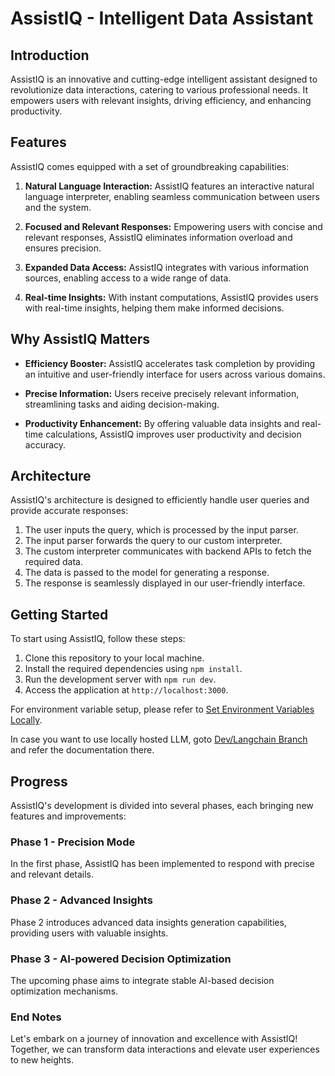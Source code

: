 # AssistIQ - Intelligent Data Assistant

## Introduction

AssistIQ is an innovative and cutting-edge intelligent assistant designed to revolutionize data interactions, catering to various professional needs. It empowers users with relevant insights, driving efficiency, and enhancing productivity.

## Features

AssistIQ comes equipped with a set of groundbreaking capabilities:

1. **Natural Language Interaction:** AssistIQ features an interactive natural language interpreter, enabling seamless communication between users and the system.

2. **Focused and Relevant Responses:** Empowering users with concise and relevant responses, AssistIQ eliminates information overload and ensures precision.

3. **Expanded Data Access:** AssistIQ integrates with various information sources, enabling access to a wide range of data.

4. **Real-time Insights:** With instant computations, AssistIQ provides users with real-time insights, helping them make informed decisions.

## Why AssistIQ Matters

- **Efficiency Booster:** AssistIQ accelerates task completion by providing an intuitive and user-friendly interface for users across various domains.

- **Precise Information:** Users receive precisely relevant information, streamlining tasks and aiding decision-making.

- **Productivity Enhancement:** By offering valuable data insights and real-time calculations, AssistIQ improves user productivity and decision accuracy.

## Architecture

AssistIQ's architecture is designed to efficiently handle user queries and provide accurate responses:

1. The user inputs the query, which is processed by the input parser.
2. The input parser forwards the query to our custom interpreter.
3. The custom interpreter communicates with backend APIs to fetch the required data.
4. The data is passed to the model for generating a response.
5. The response is seamlessly displayed in our user-friendly interface.

## Getting Started

To start using AssistIQ, follow these steps:

1. Clone this repository to your local machine.
2. Install the required dependencies using `npm install`.
3. Run the development server with `npm run dev`.
4. Access the application at `http://localhost:3000`.

For environment variable setup, please refer to [Set Environment Variables Locally](./documentation/Extra/howToDetEnvVariables.md).

In case you want to use locally hosted LLM, goto [Dev/Langchain Branch](https://github.com/ayushannand/AssistIQ/tree/Dev/Langchain) and refer the documentation there.
## Progress

AssistIQ's development is divided into several phases, each bringing new features and improvements:

### Phase 1 - Precision Mode

In the first phase, AssistIQ has been implemented to respond with precise and relevant details.

### Phase 2 - Advanced Insights

Phase 2 introduces advanced data insights generation capabilities, providing users with valuable insights.

### Phase 3 - AI-powered Decision Optimization

The upcoming phase aims to integrate stable AI-based decision optimization mechanisms.

### End Notes

Let's embark on a journey of innovation and excellence with AssistIQ! Together, we can transform data interactions and elevate user experiences to new heights.
